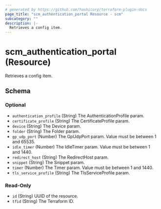 ```yaml
---
# generated by https://github.com/hashicorp/terraform-plugin-docs
page_title: "scm_authentication_portal Resource - scm"
subcategory: ""
description: |-
  Retrieves a config item.
---
```


# scm_authentication_portal (Resource)

Retrieves a config item.



<!-- schema generated by tfplugindocs -->
## Schema

### Optional

- `authentication_profile` (String) The AuthenticationProfile param.
- `certificate_profile` (String) The CertificateProfile param.
- `device` (String) The Device param.
- `folder` (String) The Folder param.
- `gp_udp_port` (Number) The GpUdpPort param. Value must be between 1 and 65535.
- `idle_timer` (Number) The IdleTimer param. Value must be between 1 and 1440.
- `redirect_host` (String) The RedirectHost param.
- `snippet` (String) The Snippet param.
- `timer` (Number) The Timer param. Value must be between 1 and 1440.
- `tls_service_profile` (String) The TlsServiceProfile param.

### Read-Only

- `id` (String) UUID of the resource.
- `tfid` (String) The Terraform ID.
